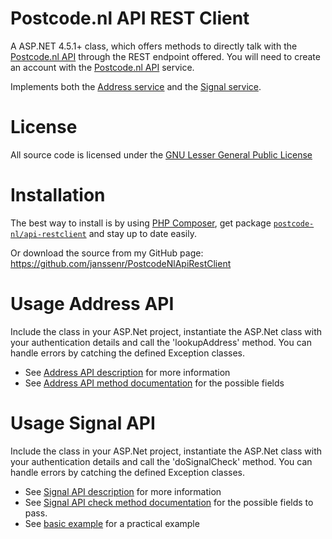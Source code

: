Postcode.nl API REST Client
=============

A ASP.NET 4.5.1+ class, which offers methods to directly talk with the [Postcode.nl API](https://api.postcode.nl/documentation) through the REST endpoint offered.
You will need to create an account with the [Postcode.nl API](https://api.postcode.nl) service.

Implements both the [Address service](https://api.postcode.nl/documentation/address-api-description) and the [Signal service](https://api.postcode.nl/documentation/signal-api-description).

License
=============

All source code is licensed under the [GNU Lesser General Public License](http://www.gnu.org/licenses/lgpl.html)

Installation
=============

The best way to install is by using [PHP Composer](https://getcomposer.org/), get package [`postcode-nl/api-restclient`](https://packagist.org/packages/postcode-nl/api-restclient) and stay up to date easily.

Or download the source from my GitHub page: https://github.com/janssenr/PostcodeNlApiRestClient

Usage Address API
=============

Include the class in your ASP.Net project, instantiate the ASP.Net class with your authentication details and call the 'lookupAddress' method.
You can handle errors by catching the defined Exception classes.

* See [Address API description](https://api.postcode.nl/documentation/address-api-description) for more information
* See [Address API method documentation](https://api.postcode.nl/documentation/rest-json-endpoint#address-api) for the possible fields

Usage Signal API
=============

Include the class in your ASP.Net project, instantiate the ASP.Net class with your authentication details and call the 'doSignalCheck' method.
You can handle errors by catching the defined Exception classes.

* See [Signal API description](https://api.postcode.nl/documentation/signal-api-description) for more information
* See [Signal API check method documentation](https://api.postcode.nl/documentation/rest-json-endpoint#signal-api) for the possible fields to pass.
* See [basic example](https://api.postcode.nl/documentation/signal-api-example) for a practical example
